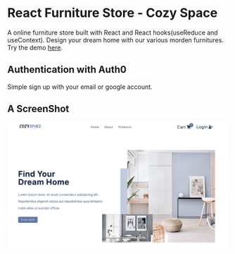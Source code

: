 # React Furniture Store - Cozy Space

A online furniture store built with React and React hooks(useReduce and useContext).<be/>
Design your dream home with our various morden furnitures.
</br>
Try the demo [here](https://cozyspace.netlify.app/).

## Authentication with Auth0

Simple sign up with your email or google account.

## A ScreenShot

![screenshot](https://github.com/HaochenQ/React-Furniture-Store/blob/main/public/ScreenShot.png)

